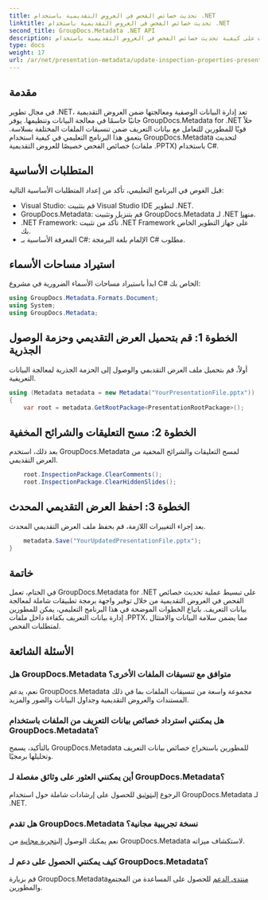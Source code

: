 ```yaml
---
title: تحديث خصائص الفحص في العروض التقديمية باستخدام .NET
linktitle: تحديث خصائص الفحص في العروض التقديمية باستخدام .NET
second_title: GroupDocs.Metadata .NET API
description: تعرف على كيفية تحديث خصائص الفحص في العروض التقديمية باستخدام .NET مع GroupDocs.Metadata. معالجة سهلة وفعالة للبيانات التعريفية لملفات .PPTX.
type: docs
weight: 17
url: /ar/net/presentation-metadata/update-inspection-properties-presentations/
---
```

## مقدمة
في مجال تطوير .NET، تعد إدارة البيانات الوصفية ومعالجتها ضمن العروض التقديمية جانبًا حاسمًا في معالجة البيانات وتنظيمها. يوفر GroupDocs.Metadata for .NET حلاً قويًا للمطورين للتعامل مع بيانات التعريف ضمن تنسيقات الملفات المختلفة بسلاسة. يتعمق هذا البرنامج التعليمي في كيفية استخدام GroupDocs.Metadata لتحديث خصائص الفحص خصيصًا للعروض التقديمية (ملفات .PPTX) باستخدام C#.
## المتطلبات الأساسية
قبل الغوص في البرنامج التعليمي، تأكد من إعداد المتطلبات الأساسية التالية:
- Visual Studio: قم بتثبيت Visual Studio IDE لتطوير .NET.
-  GroupDocs.Metadata: قم بتنزيل وتثبيت GroupDocs.Metadata لـ .NET من[هنا](https://releases.groupdocs.com/metadata/net/).
- .NET Framework: تأكد من تثبيت .NET Framework على جهاز التطوير الخاص بك.
- المعرفة الأساسية بـ C#: الإلمام بلغة البرمجة C# مطلوب.

## استيراد مساحات الأسماء
ابدأ باستيراد مساحات الأسماء الضرورية في مشروع C# الخاص بك:
```csharp
using GroupDocs.Metadata.Formats.Document;
using System;
using GroupDocs.Metadata;
```
## الخطوة 1: قم بتحميل العرض التقديمي وحزمة الوصول الجذرية
أولاً، قم بتحميل ملف العرض التقديمي والوصول إلى الحزمة الجذرية لمعالجة البيانات التعريفية.

```csharp
using (Metadata metadata = new Metadata("YourPresentationFile.pptx"))
{
    var root = metadata.GetRootPackage<PresentationRootPackage>();
```
## الخطوة 2: مسح التعليقات والشرائح المخفية
بعد ذلك، استخدم GroupDocs.Metadata لمسح التعليقات والشرائح المخفية من العرض التقديمي.

```csharp
    root.InspectionPackage.ClearComments();
    root.InspectionPackage.ClearHiddenSlides();
```
## الخطوة 3: احفظ العرض التقديمي المحدث
بعد إجراء التغييرات اللازمة، قم بحفظ ملف العرض التقديمي المحدث.

```csharp
    metadata.Save("YourUpdatedPresentationFile.pptx");
}
```

## خاتمة
في الختام، تعمل GroupDocs.Metadata for .NET على تبسيط عملية تحديث خصائص الفحص في العروض التقديمية من خلال توفير واجهة برمجة تطبيقات شاملة لمعالجة بيانات التعريف. باتباع الخطوات الموضحة في هذا البرنامج التعليمي، يمكن للمطورين إدارة بيانات التعريف بكفاءة داخل ملفات .PPTX، مما يضمن سلامة البيانات والامتثال لمتطلبات الفحص.

## الأسئلة الشائعة
### هل GroupDocs.Metadata متوافق مع تنسيقات الملفات الأخرى؟
نعم، يدعم GroupDocs.Metadata مجموعة واسعة من تنسيقات الملفات بما في ذلك المستندات والعروض التقديمية وجداول البيانات والصور والمزيد.
### هل يمكنني استرداد خصائص بيانات التعريف من الملفات باستخدام GroupDocs.Metadata؟
بالتأكيد، يسمح GroupDocs.Metadata للمطورين باستخراج خصائص بيانات التعريف وتحليلها برمجيًا.
### أين يمكنني العثور على وثائق مفصلة لـ GroupDocs.Metadata؟
 الرجوع إلى[توثيق](https://reference.groupdocs.com/metadata/net/) للحصول على إرشادات شاملة حول استخدام GroupDocs.Metadata لـ .NET.
### هل تقدم GroupDocs.Metadata نسخة تجريبية مجانية؟
 نعم يمكنك الوصول إلى[تجربة مجانية](https://releases.groupdocs.com/) من GroupDocs.Metadata لاستكشاف ميزاته.
### كيف يمكنني الحصول على دعم لـ GroupDocs.Metadata؟
 قم بزيارة GroupDocs.Metadata[منتدى الدعم](https://forum.groupdocs.com/c/metadata/14) للحصول على المساعدة من المجتمع والمطورين.